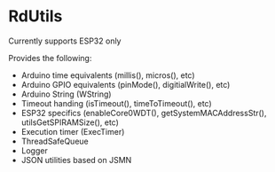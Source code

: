 # RdUtils 

Currently supports ESP32 only

Provides the following:
- Arduino time equivalents (millis(), micros(), etc)
- Arduino GPIO equivalents (pinMode(), digitialWrite(), etc)
- Arduino String (WString)
- Timeout handing (isTimeout(), timeToTimeout(), etc)
- ESP32 specifics (enableCore0WDT(), getSystemMACAddressStr(), utilsGetSPIRAMSize(), etc)
- Execution timer (ExecTimer)
- ThreadSafeQueue
- Logger
- JSON utilities based on JSMN